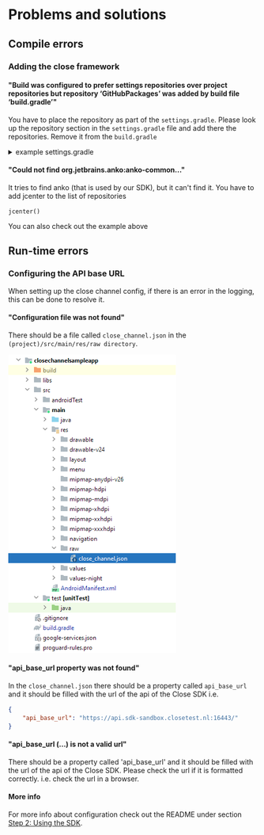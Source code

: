 # Problems and solutions

## Compile errors

### Adding the close framework

#### "Build was configured to prefer settings repositories over project repositories but repository ‘GitHubPackages’ was added by build file ‘build.gradle’"
You have to place the repository as part of the `settings.gradle`. Please look up the repository section in the `settings.gradle` file and add there the repositories. Remove it from the `build.gradle`
<details>
<summary>example settings.gradle</summary>

```
pluginManagement {
    repositories {
        gradlePluginPortal()
        google()
        mavenCentral()
    }
}
dependencyResolutionManagement {
    repositoriesMode.set(RepositoriesMode.FAIL_ON_PROJECT_REPOS)
    repositories {
        google()
        mavenCentral()
        jcenter()
        maven {
            name = "GitHubPackages"
            url = uri("https://maven.pkg.github.com/close-dev-team/mobile-close-channel-sdk-android")
            credentials {
                username = user
                password = key
            }
        }
    }
}
rootProject.name = "SdkTest"
include ':app'
```
</details>


#### "Could not find org.jetbrains.anko:anko-common..."
It tries to find anko (that is used by our SDK), but it can't find it. You have to add jcenter to the list of repositories
```
jcenter()
```
You can also check out the example above


## Run-time errors

### Configuring the API base URL
When setting up the close channel config, if there is an error in the logging, this can be done to resolve it.

#### "Configuration file was not found"

There should be a file called `close_channel.json` in the `(project)/src/main/res/raw directory`. 

![image](./images/SDK_configuration_location.png)

#### "api_base_url property was not found"

In the `close_channel.json` there should be a property called `api_base_url` and it should be filled with the url of the api of the Close SDK
i.e. 
```json
{
    "api_base_url": "https://api.sdk-sandbox.closetest.nl:16443/"
}
```

#### "api_base_url (...) is not a valid url"

There should be a property called 'api_base_url' and it should be filled with the url of the api of the Close SDK. 
Please check the url if it is formatted correctly. i.e. check the url in a browser.

#### More info
For more info about configuration check out the README under section [Step 2: Using the SDK](../README.md#step-2-using-the-sdk).

